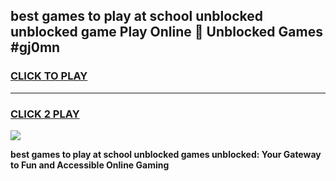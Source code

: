 
## best games to play at school unblocked unblocked game Play Online 👋 Unblocked Games #gj0mn
<h3>
<a href="https://premium.freeplayer.one?title=best_games_to_play_at_school_unblocked&ref=21F">CLICK TO PLAY</a></h3>
<hr>

<h3>
<a href="https://premium.freeplayer.one?title=best_games_to_play_at_school_unblocked&ref=21F">CLICK 2 PLAY</a>
  
</h3>

<a href="https://premium.freeplayer.one?title=best_games_to_play_at_school_unblocked&ref=21F/"><img src="https://clearcache.store/games.png"></a>


**best games to play at school unblocked games unblocked: Your Gateway to Fun and Accessible Online Gaming**
